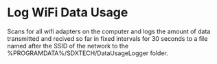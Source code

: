 # Log WiFi Data Usage

Scans for all wifi adapters on the computer and logs the amount of data transmitted and recived so far in fixed intervals for 30 seconds to a file named after the SSID of the network to the %PROGRAMDATA%/SDXTECH/DataUsageLogger folder.